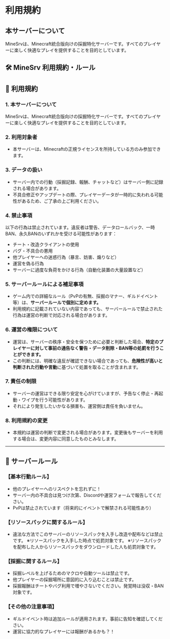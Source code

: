 # 利用規約
## 本サーバーについて
MineSrvは、Minecraft統合版向けの採掘特化サーバーです。すべてのプレイヤーに楽しく快適なプレイを提供することを目的としています。

## 🛠 MineSrv 利用規約・ルール
## :scroll: 利用規約
### 1. 本サーバーについて
MineSrvは、Minecraft統合版向けの採掘特化サーバーです。すべてのプレイヤーに楽しく快適なプレイを提供することを目的としています。

### 2. 利用対象者
- 本サーバーは、Minecraftの正規ライセンスを所持している方のみ参加できます。  

### 3. データの扱い
- サーバー内での行動（採掘記録、報酬、チャットなど）はサーバー側に記録される場合があります。  
- 不具合修正やアップデートの際、プレイヤーデータが一時的に失われる可能性があるため、ご了承の上ご利用ください。

### 4. 禁止事項
以下の行為は禁止されています。違反者は警告、データロールバック、一時BAN、永久BANのいずれかを受ける可能性があります：

- チート・改造クライアントの使用  
- バグ・不具合の悪用  
- 他プレイヤーへの迷惑行為（暴言、妨害、煽りなど）  
- 運営を偽る行為  
- サーバーに過度な負荷をかける行為（自動化装置の大量設置など）

### 5. サーバールールによる補足事項
- ゲーム内での詳細なルール（PvPの有無、採掘のマナー、ギルドイベント等）は、**サーバールールで個別に定めます。**  
- 利用規約に記載されていない内容であっても、サーバールールで禁止された行為は運営の判断で対応される場合があります。

### 6. 運営の権限について
- 運営は、サーバーの秩序・安全を保つために必要と判断した場合、**特定のプレイヤーに対して事前の通告なく警告・データ削除・BAN等の処罰を行うことができます。**  
- この判断には、明確な違反が確認できない場合であっても、**危険性が高いと判断された行動や言動**に基づいて処置を取ることが含まれます。

### 7. 責任の制限
- サーバーの運営はできる限り安定を心がけていますが、予告なく停止・再起動・ワイプを行う可能性があります。  
- それにより発生したいかなる損害も、運営側は責任を負いません。

### 8. 利用規約の変更
- 本規約は運営の判断で変更される場合があります。変更後もサーバーを利用する場合は、変更内容に同意したものとみなします。

---

## :wrench: サーバールール
### 【基本行動ルール】
- 他のプレイヤーへのリスペクトを忘れずに！
- サーバー内の不具合は見つけ次第、Discordや運営フォームで報告してください。
- PvPは禁止されています（将来的にイベントで解禁される可能性あり）

### 【リソースパックに関するルール】
- 違法な方法でこのサーバーのリソースパックを入手し改造や配布などは禁止です。
※リソースパックを入手した時点で処罰対象です。
※リソースパックを配布した人からリソースパックをダウンロードした人も処罰対象です。

### 【採掘に関するルール】
- 採掘レベルを上げるためのマクロや自動ツールは禁止です。
- 他プレイヤーの採掘場所に意図的に入り込むことは禁止です。
- 採掘報酬はチートやバグ利用で増やさないでください。発覚時は没収・BAN対象です。

### 【その他の注意事項】
- ギルドイベント時は追加ルールが適用されます。事前に告知を確認してください。
- 運営に協力的なプレイヤーには報酬があるかも？！
